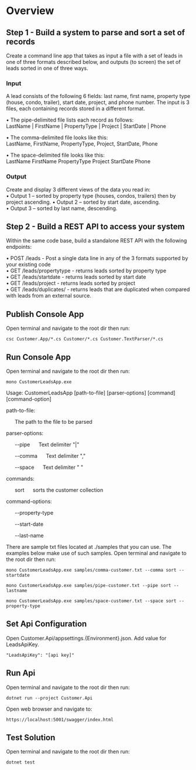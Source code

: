 # Overview 

## Step 1 - Build a system to parse and sort a set of records  

Create a command line app that takes as input a file with a set of leads in one of three formats described below, and outputs (to screen) the set of leads sorted in one of three ways. 

### Input  

A lead consists of the following 6 fields: last name, first name, property type (house, condo, trailer),  start date, project, and phone number. The input is 3 files, each containing records stored in a different format.  

• The pipe-delimited file lists each record as follows:  
LastName | FirstName | PropertyType | Project | StartDate | Phone  

• The comma-delimited file looks like this:  
LastName, FirstName, PropertyType, Project, StartDate, Phone  

• The space-delimited file looks like this:  
LastName FirstName PropertyType Project StartDate Phone  
  
### Output  

Create and display 3 different views of the data you read in:  
• Output 1 – sorted by property type (houses, condos, trailers) then by project ascending.  • Output 2 – sorted by start date, ascending.  
• Output 3 – sorted by last name, descending.   

## Step 2 - Build a REST API to access your system  
 
Within the same code base, build a standalone REST API with the following endpoints:  

• POST /leads - Post a single data line in any of the 3 formats supported by your existing code  
• GET /leads/propertytype - returns leads sorted by property type  
• GET /leads/startdate - returns leads sorted by start date  
• GET /leads/project - returns leads sorted by project  
• GET /leads/duplicates/ - returns leads that are duplicated when compared with leads from an  external source.

## Publish Console App
Open terminal and navigate to the root dir then run:

```csc Customer.App/*.cs Customer/*.cs Customer.TextParser/*.cs```

## Run Console App
Open terminal and navigate to the root dir then run:

```mono CustomerLeadsApp.exe```

Usage: CustomerLeadsApp [path-to-file] [parser-options] [command] [command-option]

path-to-file:

&nbsp;&nbsp;&nbsp;&nbsp;&nbsp;&nbsp;The path to the file to be parsed

parser-options:

&nbsp;&nbsp;&nbsp;&nbsp;&nbsp;&nbsp;--pipe&nbsp;&nbsp;&nbsp;&nbsp;&nbsp;&nbsp;Text delimiter "|"

&nbsp;&nbsp;&nbsp;&nbsp;&nbsp;&nbsp;--comma&nbsp;&nbsp;&nbsp;&nbsp;&nbsp;&nbsp;Text delimiter ","

&nbsp;&nbsp;&nbsp;&nbsp;&nbsp;&nbsp;--space&nbsp;&nbsp;&nbsp;&nbsp;&nbsp;&nbsp;Text delimiter " "

commands:

&nbsp;&nbsp;&nbsp;&nbsp;&nbsp;&nbsp;sort&nbsp;&nbsp;&nbsp;&nbsp;&nbsp;&nbsp;sorts the customer collection

command-options:

&nbsp;&nbsp;&nbsp;&nbsp;&nbsp;&nbsp;--property-type

&nbsp;&nbsp;&nbsp;&nbsp;&nbsp;&nbsp;--start-date

&nbsp;&nbsp;&nbsp;&nbsp;&nbsp;&nbsp;--last-name

There are sample txt files located at ./samples that you can use. The examples below make use of such samples. Open terminal and navigate to the root dir then run:

```mono CustomerLeadsApp.exe samples/comma-customer.txt --comma sort --startdate```

```mono CustomerLeadsApp.exe samples/pipe-customer.txt --pipe sort --lastname```

```mono CustomerLeadsApp.exe samples/space-customer.txt --space sort --property-type```

## Set Api Configuration 
Open Customer.Api/appsettings.{Environment}.json. Add value for LeadsApiKey.

``` "LeadsApiKey": "[api key]" ```

## Run Api
Open terminal and navigate to the root dir then run:

```dotnet run --project Customer.Api```

Open web browser and navigate to:

``` https://localhost:5001/swagger/index.html ```

## Test Solution
Open terminal and navigate to the root dir then run:

```dotnet test```